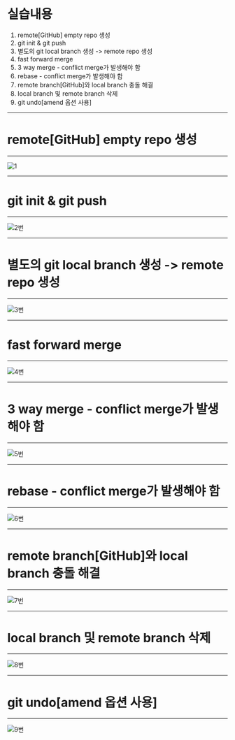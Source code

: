 # 실습내용

1. remote[GitHub] empty repo 생성<br>
2. git init & git push<br>
3. 별도의 git local branch 생성 -> remote repo 생성<br>
4. fast forward merge<br>
5. 3 way merge - conflict merge가 발생해야 함<br>
6. rebase - conflict merge가 발생해야 함<br>
7. remote branch[GitHub]와 local branch 충돌 해결<br>
8. local branch 및 remote branch 삭제<br>
9. git undo[amend 옵션 사용]<br>
* * *
# remote[GitHub] empty repo 생성
* * *
![1](https://github.com/user-attachments/assets/c970af9f-aa16-4b3f-bd86-875f12137dc5)
* * *
# git init & git push
* * *
![2번](https://github.com/user-attachments/assets/61a1c23f-79ea-4eae-923a-741e1be8fda8)
* * *
# 별도의 git local branch 생성 -> remote repo 생성
* * *
![3번](https://github.com/user-attachments/assets/b95ce62a-d8e3-47d4-b3d3-1492fc202cd9)
* * *
# fast forward merge
* * *
![4번](https://github.com/user-attachments/assets/144fd706-d2d2-4247-bf9e-8146e899c522)
* * *
# 3 way merge - conflict merge가 발생해야 함
* * *
![5번](https://github.com/user-attachments/assets/a666aede-5221-4615-97fd-625037afe06c)
* * *
# rebase - conflict merge가 발생해야 함
* * *
![6번](https://github.com/user-attachments/assets/d07d87dc-6b5e-4fb6-8f40-0be29f88c312)
* * *
# remote branch[GitHub]와 local branch 충돌 해결
* * *
![7번](https://github.com/user-attachments/assets/36837ac5-82f4-4bf9-8742-d8f52b08c575)
* * *
# local branch 및 remote branch 삭제
* * *
![8번](https://github.com/user-attachments/assets/32588168-2a59-4b3f-a653-c864948ca558)
* * *
# git undo[amend 옵션 사용]
* * *
![9번](https://github.com/user-attachments/assets/043e2f50-9dd8-4655-ba31-43db82548ffc)


